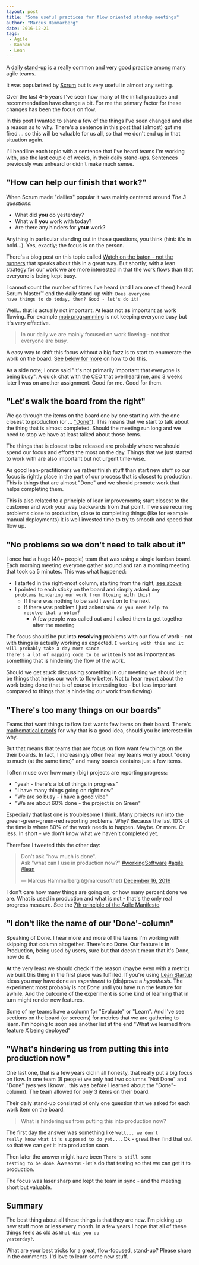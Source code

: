 ```yaml
---
layout: post
title: "Some useful practices for flow oriented standup meetings"
author: "Marcus Hammarberg"
date: 2016-12-21
tags:
 - Agile
 - Kanban
 - Lean
---
```


A [daily stand-up](http://www.martinfowler.com/articles/itsNotJustStandingUp.html) is a really common and very good practice among many agile teams. 

It was popularized by [Scrum](https://en.wikipedia.org/wiki/Scrum_(software_development)) but is very useful in almost any setting. 

Over the last 4-5 years I've seen how many of the initial practices and recommendation have change a bit. For me the primary factor for these changes has been the focus on flow. 

In this post I wanted to share a few of the things I've seen changed and also a reason as to why. There's a sentence in this post that (almost) got me fired ... so this will be valuable for us all, so that we don't end up in that situation again. 

<!-- excerpt-end -->

I'll headline each topic with a sentence that I've heard teams I'm working with, use the last couple of weeks, in their daily stand-ups. Sentences previously was unheard or didn't make much sense. 

## "How can help our finish that work?"

When Scrum made "dailies" popular it was mainly centered around *The 3 questions*:

* What did **you** do yesterday?
* What will **you** work with today?
* Are there any hinders for **your** work?

Anything in particular standing out in those questions, you think (hint: it's in bold...). Yes, exactly; the focus is on the person. 

There's a blog post on this topic called [Watch on the baton - not the runners](https://leankit.com/blog/2015/05/business-flow-watch-baton-not-runner/) that speaks about this in a great way. But shortly; with a lean strategy for our work we are more interested in that the work flows than that everyone is being kept busy. 

I cannot count the number of times I've heard (and I am one of them) heard Scrum Master™ end the daily stand-up with: <code>Does everyone have things to do today, then? Good - let's do it!</code>

Well... that is actually not important. At least not **as** important as work flowing. For example [mob programming](codebetter.com/marcushammarberg/2013/08/06/mob-programming/) is not keeping everyone busy but it's very effective. 

>In our daily we are mainly focused on work flowing - not that everyone are busy. 

A easy way to shift this focus without a big fuzz is to start to enumerate the work on the board. [See below for more](http://www.marcusoft.net/2016/12/flow-oriented-standup.html#lets-walk-the-board-from-the-right) on how to do this.

As a side note; I once said "It's not primarily important that everyone is being busy". A quick chat with the CEO that overheard me, and 3 weeks later I was on another assignment. Good for me. Good for them. 

## "Let's walk the board from the right"

We go through the items on the board one by one starting with the one closest to production (or ... ["Done"](http://www.marcusoft.net/2016/12/flow-oriented-standup.html#i-dont-like-the-name-of-our-done-column)). This means that we start to talk about the thing that is almost completed. Should the meeting run long and we need to stop we have at least talked about those items.

The things that is closest to be released are probably where we should spend our focus and efforts the most on the day. Things that we just started to work with are also important but not urgent time-wise. 

As good lean-practitioners we rather finish stuff than start new stuff so our focus is rightly place in the part of our process that is closest to production. This is things that are almost "Done" and we should promote work that helps completing them.

This is also related to a principle of lean improvements; start closest to the customer and work your way backwards from that point. If we see recurring problems close to production, close to completing things (like for example manual deployments) it is well invested time to try to smooth and speed that flow up. 

## "No problems so we don't need to talk about it"

I once had a huge (40+ people) team that was using a single kanban board. Each morning meeting everyone gather around and ran a morning meeting that took ca 5 minutes. This was what happened: 

* I started in the right-most column, starting from the right, [see above](http://www.marcusoft.net/2016/12/flow-oriented-standup.html#lets-walk-the-board-from-the-right)
* I pointed to each sticky on the board and simply asked: <code>Any problems hindering our work from flowing with this?</code>
    * If there was nothing to be said I went on to the next
    * If there was problem I just asked: <code>Who do you need help to resolve that problem?</code>
        * A few people was called out and I asked them to get together after the meeting

The focus should be put into **resolving** problems with our flow of work - not with things is actually working as expected. <code>I working with this and it will probably take a day more since there's a lot of mapping code to be written</code> is not as important as something that is hindering the flow of the work. 

Should we get stuck discussing something in our meeting we should let it be things that helps our work to flow better. Not to hear report about the work being done (that is of course interesting too - but less important compared to things that is hindering our work from flowing)

## "There's too many things on our boards"

Teams that want things to flow fast wants few items on their board. There's [mathematical proofs](https://en.wikipedia.org/wiki/Little%27s_law) for why that is a good idea, should you be interested in why.

But that means that teams that are focus on flow want few things on the their boards. In fact, I increasingly often hear my teams worry about "doing to much (at the same time)" and many boards contains just a few items. 

I often muse over how many (big) projects are reporting progress:

* "yeah - there's a lot of things in progress"
* "I have many things going on right now"
* "We are so busy - i have a good vibe"
* "We are about 60% done - the project is on Green"

Especially that last one is troublesome I think. Many projects run into the green-green-green-red reporting problems. Why? Because the last 10% of the time is where 80% of the work needs to happen. Maybe. Or more. Or less. In short - we don't know what we haven't completed yet. 

Therefore I tweeted this the other day:

<blockquote class="twitter-tweet" data-lang="en"><p lang="en" dir="ltr">Don&#39;t ask &quot;how much is done&quot;. <br>Ask &quot;what can I use in production now?&quot; <a href="https://twitter.com/hashtag/workingSoftware?src=hash">#workingSoftware</a> <a href="https://twitter.com/hashtag/agile?src=hash">#agile</a> <a href="https://twitter.com/hashtag/lean?src=hash">#lean</a></p>&mdash; Marcus Hammarberg (@marcusoftnet) <a href="https://twitter.com/marcusoftnet/status/809726873467027456">December 16, 2016</a></blockquote>
<script async src="//platform.twitter.com/widgets.js" charset="utf-8"></script>

I don't care how many things are going on, or how many percent done we are. What is used in production and what is not - that's the only real progress measure. See the [7th principle of the Agile Manifesto](http://agilemanifesto.org/principles.html)

## "I don't like the name of our 'Done'-column"

Speaking of Done. I hear more and more of the teams I'm working with skipping that column altogether. There's no Done. Our feature is in Production, being used by users, sure but that doesn't mean that it's Done, now do it. 

At the very least we should check if the reason (maybe even with a metric) we built this thing in the first place was fulfilled. If you're using [Lean Startup]() ideas you may have done an *experiment* to (dis)prove a *hypothesis*. The experiment most probably is not *Done* until you have run the feature for awhile. And the outcome of the experiment is some kind of learning that in turn might render new features. 

Some of my teams have a column for "Evaluate" or "Learn". And I've see sections on the board (or screens) for metrics that we are gathering to learn. I'm hoping to soon see another list at the end "What we learned from feature X being deployed"

## "What's hindering us from putting this into production now"

One last one, that is a few years old in all honesty, that really put a big focus on flow. In one team (8 people) we only had two columns "Not Done" and "Done" (yes yes I know... this was before I learned about the "Done"-column). The team allowed for only 3 items on their board. 

Their daily stand-up consisted of only one question that we asked for each work item on the board: 

>What is hindering us from putting this into production now? 

The first day the answer was something like <code>Well... we don't really know what it's supposed to do yet...</code>. Ok - great then find that out so that we can get it into production soon. 

Then later the answer might have been <code>There's still some testing to be done</code>. Awesome - let's do that testing so that we can get it to production. 

The focus was laser sharp and kept the team in sync - and the meeting short but valuable. 

## Summary

The best thing about all these things is that they are new. I'm picking up new stuff more or less every month. In a few years I hope that all of these things feels as old as <code>What did you do yesterday?</code>. 

What are your best tricks for a great, flow-focused, stand-up? Please share in the comments. I'd love to learn some new stuff.